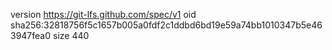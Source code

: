 version https://git-lfs.github.com/spec/v1
oid sha256:32818756f5c1657b005a0fdf2c1ddbd6bd19e59a74bb1010347b5e463947fea0
size 440
